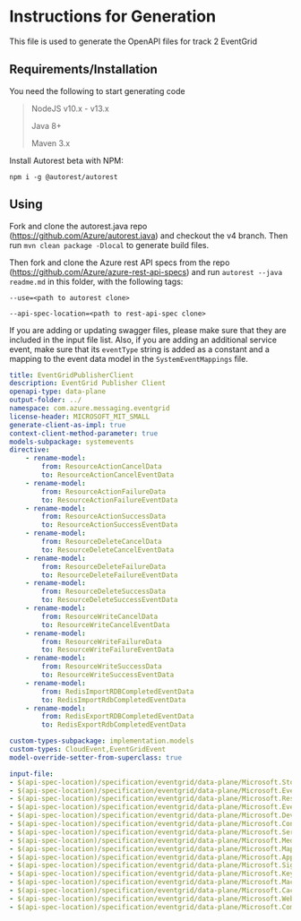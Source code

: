 # Instructions for Generation
This file is used to generate the OpenAPI files for track 2 EventGrid
## Requirements/Installation
You need the following to start generating code
> NodeJS v10.x - v13.x
>
> Java 8+
>
> Maven 3.x

Install Autorest beta with NPM:

`npm i -g @autorest/autorest`

## Using

Fork and clone the autorest.java repo (https://github.com/Azure/autorest.java)
and checkout the v4 branch. Then run `mvn clean package -Dlocal` to generate build files.

Then fork and clone the Azure rest API specs from the repo 
(https://github.com/Azure/azure-rest-api-specs) and run `autorest --java readme.md` 
in this folder, with the following tags:

`--use=<path to autorest clone>`

`--api-spec-location=<path to rest-api-spec clone>`

If you are adding or updating swagger files, please make sure that they are included 
in the input file list. Also, if you are adding an additional service event, make sure that 
its `eventType` string is added as a constant and a mapping to the event data model in the
`SystemEventMappings` file.

``` yaml $(java)
title: EventGridPublisherClient
description: EventGrid Publisher Client
openapi-type: data-plane
output-folder: ../
namespace: com.azure.messaging.eventgrid
license-header: MICROSOFT_MIT_SMALL
generate-client-as-impl: true
context-client-method-parameter: true
models-subpackage: systemevents
directive:
    - rename-model:
        from: ResourceActionCancelData
        to: ResourceActionCancelEventData
    - rename-model:
        from: ResourceActionFailureData
        to: ResourceActionFailureEventData
    - rename-model:
        from: ResourceActionSuccessData
        to: ResourceActionSuccessEventData
    - rename-model:
        from: ResourceDeleteCancelData
        to: ResourceDeleteCancelEventData
    - rename-model:
        from: ResourceDeleteFailureData
        to: ResourceDeleteFailureEventData
    - rename-model:
        from: ResourceDeleteSuccessData
        to: ResourceDeleteSuccessEventData
    - rename-model:
        from: ResourceWriteCancelData
        to: ResourceWriteCancelEventData
    - rename-model:
        from: ResourceWriteFailureData
        to: ResourceWriteFailureEventData
    - rename-model:
        from: ResourceWriteSuccessData
        to: ResourceWriteSuccessEventData
    - rename-model:
        from: RedisImportRDBCompletedEventData
        to: RedisImportRdbCompletedEventData
    - rename-model:
        from: RedisExportRDBCompletedEventData
        to: RedisExportRdbCompletedEventData

custom-types-subpackage: implementation.models
custom-types: CloudEvent,EventGridEvent
model-override-setter-from-superclass: true

input-file:
- $(api-spec-location)/specification/eventgrid/data-plane/Microsoft.Storage/stable/2018-01-01/Storage.json
- $(api-spec-location)/specification/eventgrid/data-plane/Microsoft.EventHub/stable/2018-01-01/EventHub.json
- $(api-spec-location)/specification/eventgrid/data-plane/Microsoft.Resources/stable/2018-01-01/Resources.json
- $(api-spec-location)/specification/eventgrid/data-plane/Microsoft.EventGrid/stable/2018-01-01/EventGrid.json
- $(api-spec-location)/specification/eventgrid/data-plane/Microsoft.Devices/stable/2018-01-01/IotHub.json
- $(api-spec-location)/specification/eventgrid/data-plane/Microsoft.ContainerRegistry/stable/2018-01-01/ContainerRegistry.json
- $(api-spec-location)/specification/eventgrid/data-plane/Microsoft.ServiceBus/stable/2018-01-01/ServiceBus.json
- $(api-spec-location)/specification/eventgrid/data-plane/Microsoft.Media/stable/2018-01-01/MediaServices.json
- $(api-spec-location)/specification/eventgrid/data-plane/Microsoft.Maps/stable/2018-01-01/Maps.json
- $(api-spec-location)/specification/eventgrid/data-plane/Microsoft.AppConfiguration/stable/2018-01-01/AppConfiguration.json
- $(api-spec-location)/specification/eventgrid/data-plane/Microsoft.SignalRService/stable/2018-01-01/SignalRService.json
- $(api-spec-location)/specification/eventgrid/data-plane/Microsoft.KeyVault/stable/2018-01-01/KeyVault.json
- $(api-spec-location)/specification/eventgrid/data-plane/Microsoft.MachineLearningServices/stable/2018-01-01/MachineLearningServices.json
- $(api-spec-location)/specification/eventgrid/data-plane/Microsoft.Cache/stable/2018-01-01/RedisCache.json
- $(api-spec-location)/specification/eventgrid/data-plane/Microsoft.Web/stable/2018-01-01/Web.json
- $(api-spec-location)/specification/eventgrid/data-plane/Microsoft.Communication/stable/2018-01-01/AzureCommunicationServices.json
```

